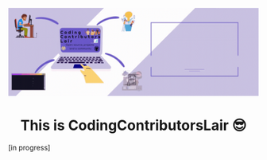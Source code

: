 ![Organisation banner](./Organisation%20banner.gif)

<h1 align="center">
  This is CodingContributorsLair 😎
</h1>

[in progress]


